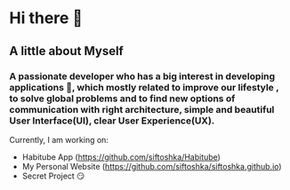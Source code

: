 # Hi there 👋

## A little about Myself
### A passionate developer who has a big interest in developing applications 👾, which mostly related to improve our lifestyle , to solve global problems and to find new options of communication with right architecture, simple and beautiful User Interface(UI), clear User Experience(UX).

Currently, I am working on:
- Habitube App (https://github.com/siftoshka/Habitube)
- My Personal Website (https://github.com/siftoshka/siftoshka.github.io)
- Secret Project 😏
